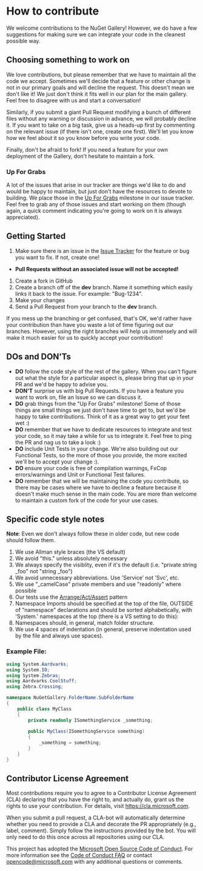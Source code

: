 # How to contribute

We welcome contributions to the NuGet Gallery! However, we do have a few suggestions for making sure we can integrate your code in the cleanest possible way.

## Choosing something to work on
We love contributions, but please remember that we have to maintain all the code we accept. Sometimes we'll decide that a feature or other change is not in our primary goals and will decline the request. This doesn't mean we don't like it! We just don't think it fits well in our plan for the main gallery. Feel free to disagree with us and start a conversation!

Similarly, if you submit a giant Pull Request modifying a bunch of different files without any warning or discussion in advance, we will probably decline it. If you want to take on a big task, give us a heads-up first by commenting on the relevant issue (if there isn't one, create one first). We'll let you know how we feel about it so you know before you write your code.

Finally, don't be afraid to fork! If you need a feature for your own deployment of the Gallery, don't hesitate to maintain a fork.

### Up For Grabs
A lot of the issues that arise in our tracker are things we'd like to do and would be happy to maintain, but just don't have the resources to devote to building. We place those in the [Up For Grabs](https://github.com/NuGet/NuGetGallery/issues?milestone=13&page=1&state=open) milestone in our issue tracker. Feel free to grab any of those issues and start working on them (though again, a quick comment indicating you're going to work on it is always appreciated).

## Getting Started
1. Make sure there is an issue in the [Issue Tracker](https://github.com/NuGet/NuGetGallery/issues) for the feature or bug you want to fix. If not, create one!
  * **Pull Requests without an associated issue will not be accepted!**
1. Create a fork in GitHub
1. Create a branch off of the **dev** branch. Name it something which easily links it back to the issue. For example: "Bug-1234".
1. Make your changes
1. Send a Pull Request from your branch to the **dev** branch.

If you mess up the branching or get confused, that's OK, we'd rather have your contribution than have you waste a lot of time figuring out our branches. However, using the right branches will help us immensely and will make it much easier for us to quickly accept your contribution!

## DOs and DON'Ts
* **DO** follow the code style of the rest of the gallery. When you can't figure out what the style for a particular aspect is, please bring that up in your PR and we'd be happy to advise you.
* **DON'T** surprise us with big Pull Requests. If you have a feature you want to work on, file an Issue so we can discuss it.
* **DO** grab things from the "Up For Grabs" milestone! Some of those things are small things we just don't have time to get to, but we'd be happy to take contributions. Think of it as a great way to get your feet wet :)
* **DO** remember that we have to dedicate resources to integrate and test your code, so it may take a while for us to integrate it. Feel free to ping the PR and nag us to take a look :)
* **DO** include Unit Tests in your change. We're also building out our Functional Tests, so the more of those you provide, the more excited we'll be to accept your change :).
* **DO** ensure your code is free of compilation warnings, FxCop errors/warnings and Unit or Functional Test failures.
* **DO** remember that we will be maintaining the code you contribute, so there may be cases where we have to decline a feature because it doesn't make much sense in the main code. You are more than welcome to maintain a custom fork of the code for your use cases.

## Specific code style notes

**Note**: Even we don't always follow these in older code, but new code should follow them.

1. We use Allman style braces (the VS default)
1. We avoid "this." unless absolutely necessary
1. We always specify the visiblity, even if it's the default (i.e. "private string _foo" not "string _foo")
1. We avoid unnecessary abbreviations. Use 'Service' not 'Svc', etc.
1. We use "_camelCase" private members and use "readonly" where possible
1. Our tests use the [Arrange/Act/Assert](http://c2.com/cgi/wiki?ArrangeActAssert) pattern
1. Namespace Imports should be specified at the top of the file, OUTSIDE of "namespace" declarations and should be sorted alphabetically, with 'System.' namespaces at the top (there is a VS setting to do this):
1. Namespaces should, in general, match folder structure.
1. We use 4 spaces of indentation (in general, preserve indentation used by the file and always use spaces).

### Example File:

```C#
using System.Aardvarks;
using System.IO;
using System.Zebras;
using Aardvarks.CoolStuff;
using Zebra.Crossing;

namespace NuGetGallery.FolderName.SubFolderName 
{
    public class MyClass 
    {
        private readonly ISomethingService _something;
        
        public MyClass(ISomethingService something) 
        {
            _something = something;
        }
    }
}
```

## Contributor License Agreement

Most contributions require you to
agree to a Contributor License Agreement (CLA) declaring that you have the right to,
and actually do, grant us the rights to use your contribution. For details, visit
https://cla.microsoft.com.

When you submit a pull request, a CLA-bot will automatically determine whether you need
to provide a CLA and decorate the PR appropriately (e.g., label, comment). Simply follow the
instructions provided by the bot. You will only need to do this once across all repositories using our CLA.

This project has adopted the [Microsoft Open Source Code of Conduct](https://opensource.microsoft.com/codeofconduct/).
For more information see the [Code of Conduct FAQ](https://opensource.microsoft.com/codeofconduct/faq/)
or contact [opencode@microsoft.com](mailto:opencode@microsoft.com) with any additional questions or comments.